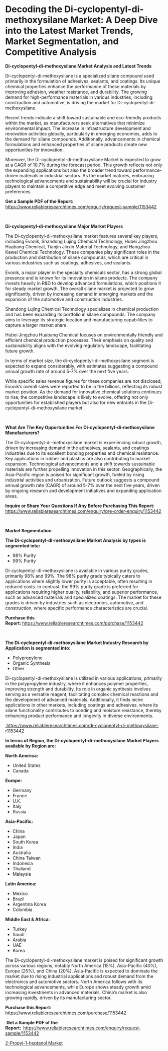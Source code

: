 <p><h1>Decoding the Di-cyclopentyl-di-methoxysilane Market: A Deep Dive into the Latest Market Trends, Market Segmentation, and Competitive Analysis</h1></p><p><strong>Di-cyclopentyl-di-methoxysilane Market Analysis and Latest Trends</strong></p>
<p><p>Di-cyclopentyl-di-methoxysilane is a specialized silane compound used primarily in the formulation of adhesives, sealants, and coatings. Its unique chemical properties enhance the performance of these materials by improving adhesion, weather resistance, and durability. The growing demand for high-performance materials in various industries, including construction and automotive, is driving the market for Di-cyclopentyl-di-methoxysilane.</p><p>Recent trends indicate a shift toward sustainable and eco-friendly products within the market, as manufacturers seek alternatives that minimize environmental impact. The increase in infrastructure development and renovation activities globally, particularly in emerging economies, adds to the demand for silane compounds. Additionally, advancements in chemical formulations and enhanced properties of silane products create new opportunities for innovation.</p><p>Moreover, the Di-cyclopentyl-di-methoxysilane Market is expected to grow at a CAGR of 10.7% during the forecast period. This growth reflects not only the expanding applications but also the broader trend toward performance-driven materials in industrial sectors. As the market matures, embracing technological advancements and sustainability will be crucial for industry players to maintain a competitive edge and meet evolving customer preferences.</p></p>
<p><strong>Get a Sample PDF of the Report:&nbsp;</strong> <a href="https://www.reliableresearchtimes.com/enquiry/request-sample/1153442?utm_campaign=2123&utm_medium=2&utm_source=Github&utm_content=ia&utm_term=05022025&utm_id=di-cyclopentyl-di-methoxysilane">https://www.reliableresearchtimes.com/enquiry/request-sample/1153442</a></p>
<p>&nbsp;</p>
<p><strong>Di-cyclopentyl-di-methoxysilane Major Market Players</strong></p>
<p><p>The Di-cyclopentyl-di-methoxysilane market features several key players, including Evonik, Shandong Lujing Chemical Technology, Hubei Jingzhou Huabang Chemical, Tianjin Jinxin Material Technology, and Hangzhou Kawei Chemical Technology. These companies play significant roles in the production and distribution of silane compounds, which are critical in various industries such as coatings, adhesives, and sealants.</p><p>Evonik, a major player in the specialty chemicals sector, has a strong global presence and is known for its innovation in silane products. The company invests heavily in R&D to develop advanced formulations, which positions it for steady market growth. The overall silane market is projected to grow significantly, driven by increasing demand in emerging markets and the expansion of the automotive and construction industries.</p><p>Shandong Lujing Chemical Technology specializes in chemical production and has been expanding its portfolio in silane compounds. The company aims to leverage its strategic location and manufacturing capabilities to capture a larger market share. </p><p>Hubei Jingzhou Huabang Chemical focuses on environmentally friendly and efficient chemical production processes. Their emphasis on quality and sustainability aligns with the evolving regulatory landscape, facilitating future growth.</p><p>In terms of market size, the di-cyclopentyl-di-methoxysilane segment is expected to expand considerably, with estimates suggesting a compound annual growth rate of around 5-7% over the next five years.</p><p>While specific sales revenue figures for these companies are not disclosed, Evonik’s overall sales were reported to be in the billions, reflecting its robust market position. As the demand for innovative chemical solutions continues to rise, the competitive landscape is likely to evolve, offering not only opportunities for established players but also for new entrants in the Di-cyclopentyl-di-methoxysilane market.</p></p>
<p>&nbsp;</p>
<p><strong>What Are The Key Opportunities For Di-cyclopentyl-di-methoxysilane Manufacturers?</strong></p>
<p><p>The Di-cyclopentyl-di-methoxysilane market is experiencing robust growth, driven by increasing demand in the adhesives, sealants, and coatings industries due to its excellent bonding properties and chemical resistance. Key applications in rubber and plastics are also contributing to market expansion. Technological advancements and a shift towards sustainable materials are further propelling innovation in this sector. Geographically, the Asia-Pacific region is poised for significant growth, fueled by rising industrial activities and urbanization. Future outlook suggests a compound annual growth rate (CAGR) of around 5-7% over the next five years, driven by ongoing research and development initiatives and expanding application areas.</p></p>
<p><strong>Inquire or Share Your Questions If Any Before Purchasing This Report:</strong> <a href="https://www.reliableresearchtimes.com/enquiry/pre-order-enquiry/1153442?utm_campaign=2123&utm_medium=2&utm_source=Github&utm_content=ia&utm_term=05022025&utm_id=di-cyclopentyl-di-methoxysilane">https://www.reliableresearchtimes.com/enquiry/pre-order-enquiry/1153442</a></p>
<p>&nbsp;</p>
<p><strong>Market Segmentation</strong></p>
<p><strong>The Di-cyclopentyl-di-methoxysilane Market Analysis by types is segmented into:</strong></p>
<p><ul><li>98% Purity</li><li>99% Purity</li></ul></p>
<p><p>Di-cyclopentyl-di-methoxysilane is available in various purity grades, primarily 98% and 99%. The 98% purity grade typically caters to applications where slightly lower purity is acceptable, often resulting in reduced costs. In contrast, the 99% purity grade is preferred for applications requiring higher quality, reliability, and superior performance, such as advanced materials and specialized coatings. The market for these grades is driven by industries such as electronics, automotive, and construction, where specific performance characteristics are crucial.</p></p>
<p><strong>Purchase this Report:&nbsp;</strong><a href="https://www.reliableresearchtimes.com/purchase/1153442?utm_campaign=2123&utm_medium=2&utm_source=Github&utm_content=ia&utm_term=05022025&utm_id=di-cyclopentyl-di-methoxysilane">https://www.reliableresearchtimes.com/purchase/1153442</a></p>
<p>&nbsp;</p>
<p><strong>The Di-cyclopentyl-di-methoxysilane Market Industry Research by Application is segmented into:</strong></p>
<p><ul><li>Polypropylene</li><li>Organic Synthesis</li><li>Other</li></ul></p>
<p><p>Di-cyclopentyl-di-methoxysilane is utilized in various applications, primarily in the polypropylene industry, where it enhances polymer properties, improving strength and durability. Its role in organic synthesis involves serving as a versatile reagent, facilitating complex chemical reactions and the development of advanced materials. Additionally, it finds niche applications in other markets, including coatings and adhesives, where its silane functionality contributes to bonding and moisture resistance, thereby enhancing product performance and longevity in diverse environments.</p></p>
<p><a href="https://www.reliableresearchtimes.com/di-cyclopentyl-di-methoxysilane-r1153442?utm_campaign=2123&utm_medium=2&utm_source=Github&utm_content=ia&utm_term=05022025&utm_id=di-cyclopentyl-di-methoxysilane">&nbsp;https://www.reliableresearchtimes.com/di-cyclopentyl-di-methoxysilane-r1153442</a></p>
<p><strong>In terms of Region, the Di-cyclopentyl-di-methoxysilane Market Players available by Region are:</strong></p>
<p>
    <p> <strong> North America: </strong>
        <ul>
            <li>United States</li>
            <li>Canada</li>
        </ul>
        </p> 
    <p> <strong> Europe: </strong>
        <ul>
            <li>Germany</li>
            <li>France</li>
            <li>U.K.</li>
            <li>Italy</li>
            <li>Russia</li>
        </ul>
        </p> 
    <p> <strong> Asia-Pacific: </strong>
        <ul>
            <li>China</li>
            <li>Japan</li>
            <li>South Korea</li>
            <li>India</li>
            <li>Australia</li>
            <li>China Taiwan</li>
            <li>Indonesia</li>
            <li>Thailand</li>
            <li>Malaysia</li>
        </ul>
        </p> 
    <p> <strong> Latin America: </strong>
        <ul>
            <li>Mexico</li>
            <li>Brazil</li>
            <li>Argentina Korea</li>
            <li>Colombia</li>
        </ul>
        </p> 
    <p> <strong> Middle East & Africa: </strong>
        <ul>
            <li>Turkey</li>
            <li>Saudi</li>
            <li>Arabia</li>
            <li>UAE</li>
            <li>Korea</li>
        </ul>
    </p>
    </p>
<p><p>The Di-cyclopentyl-di-methoxysilane market is poised for significant growth across various regions, notably North America (15%), Asia-Pacific (40%), Europe (25%), and China (20%). Asia-Pacific is expected to dominate the market due to rising industrial applications and robust demand from the electronics and automotive sectors. North America follows with its technological advancements, while Europe shows steady growth amid increasing investments in advanced materials. China’s market is also growing rapidly, driven by its manufacturing sector.</p></p>
<p><strong>Purchase this Report: </strong><a href="https://www.reliableresearchtimes.com/purchase/1153442?utm_campaign=2123&utm_medium=2&utm_source=Github&utm_content=ia&utm_term=05022025&utm_id=di-cyclopentyl-di-methoxysilane">https://www.reliableresearchtimes.com/purchase/1153442</a></p>
<p>&nbsp;<strong>Get a Sample PDF of the Report:&nbsp;&nbsp;</strong><a href="https://www.reliableresearchtimes.com/enquiry/request-sample/1153442?utm_campaign=2123&utm_medium=2&utm_source=Github&utm_content=ia&utm_term=05022025&utm_id=di-cyclopentyl-di-methoxysilane">https://www.reliableresearchtimes.com/enquiry/request-sample/1153442</a></p>
<p><strong></strong></p>
<p><p><a href="https://github.com/mcfred89/Market-Research-Report-List-1/blob/main/2-propyl-1-heptanol-market.md?utm_campaign=2123&utm_medium=2&utm_source=Github&utm_content=ia&utm_term=05022025&utm_id=di-cyclopentyl-di-methoxysilane">2-Propyl-1-heptanol Market</a></p></p>